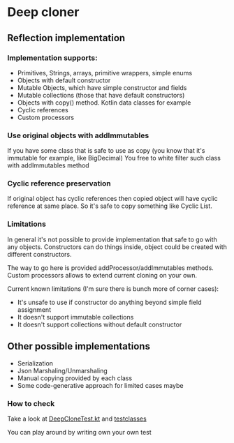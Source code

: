 # Deep cloner

## Reflection implementation
### Implementation supports:
* Primitives, Strings, arrays, primitive wrappers, simple enums
* Objects with default constructor
* Mutable Objects, which have simple constructor and fields
* Mutable collections (those that have default constructors)
* Objects with copy() method. Kotlin data classes for example
* Cyclic references
* Custom processors

### Use original objects with addImmutables
If you have some class that is safe to use
as copy (you know that it's immutable for example, like BigDecimal)
You free to white filter such class with addImmutables method

### Cyclic reference preservation
If original object has cyclic references 
then copied object will have cyclic reference at same place.
So it's safe to copy something like Cyclic List.

### Limitations
In general it's not possible to provide
implementation that safe to go with any objects.
Constructors can do things inside, object could be 
created with different constructors.

The way to go here is provided addProcessor/addImmutables methods.
Custom processors allows to extend current cloning on your own. 

Current known limitations (I'm sure there is bunch more of corner cases):
* It's unsafe to use if constructor do anything beyond simple field assignment
* It doesn't support immutable collections
* It doesn't support collections without default constructor

## Other possible implementations
* Serialization
* Json Marshaling/Unmarshaling
* Manual copying provided by each class
* Some code-generative approach for limited cases maybe

### How to check
Take a look at [DeepCloneTest.kt](src/test/java/org/gnu/deepclone/DeepCloneTest.kt)
and [testclasses](src/test/java/org/gnu/deepclone/testclasses)

You can play around by writing own your own test